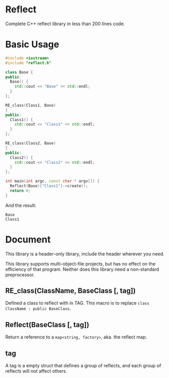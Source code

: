 # Reflect
Complete C++ reflect library in less than 200 lines code.

# Basic Usage
```C++
#include <iostream>
#include "reflect.h"

class Base {
public:
  Base() {
    std::cout << "Base" << std::endl;
  }
};

RE_class(Class1, Base)
{
public:
  Class1() {
    std::cout << "Class1" << std::endl;
  }
};

RE_class(Class2, Base)
{
public:
  Class2() {
    std::cout << "Class2" << std::endl;
  }
};

int main(int argc, const char * argv[]) {
  Reflect(Base)["Class1"]->create();
  return 0;
}
```

And the result:

```
Base
Class1
```

# Document

This library is a header-only library, include the header wherever you need.

This library supports multi-object-file projects, but has no effect on the
efficiency of that program. Neither does this library need a non-standard
preprocessor.

## RE_class(ClassName, BaseClass [, tag])
Defined a class to reflect with in TAG. This macro is to replace 
`class ClassName : public BaseClass`.

## Reflect(BaseClass [, tag])
Return a reference to a `map<string, factory>`, aka. the reflect map.

## tag
A tag is a empty struct that defines a group of reflects, and each group of
reflects will not affect others.

